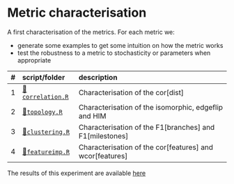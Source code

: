
# Metric characterisation

A first characterisation of the metrics. For each metric we:

  - generate some examples to get some intuition on how the metric works
  - test the robustness to a metric to stochasticity or parameters when
    appropriate

| \# | script/folder                        | description                                                  |
| :- | :----------------------------------- | :----------------------------------------------------------- |
| 1  | [📄`correlation.R`](01-correlation.R) | Characterisation of the cor\[dist\]                          |
| 2  | [📄`topology.R`](02-topology.R)       | Characterisation of the isomorphic, edgeflip and HIM         |
| 3  | [📄`clustering.R`](03-clustering.R)   | Characterisation of the F1\[branches\] and F1\[milestones\]  |
| 4  | [📄`featureimp.R`](04-featureimp.R)   | Characterisation of the cor\[features\] and wcor\[features\] |

The results of this experiment are available
[here](https://github.com/dynverse/dynbenchmark_results/tree/master/02-metrics/01-metric_characterisation)
